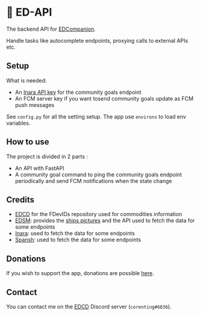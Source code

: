 # 🌌 ED-API

The backend API for [EDCompanion](https://github.com/corenting/edcompanion).

Handle tasks like autocomplete endpoints, proxying calls to external APIs etc.

## Setup

What is needed:
- An [Inara API key](https://inara.cz/elite/inara-api/) for the community goals endpoint
- An FCM server key if you want tosend community goals update as FCM push messages

See `config.py` for all the setting setup. The app use `environs` to load env variables.

## How to use

The project is divided in 2 parts :
- An API with FastAPI
- A community goal command to ping the community goals endpoint periodically and send FCM notifications when the state change

## Credits

- [EDCD](https://github.com/EDCD) for the FDevIDs repository used for commodities information
- [EDSM](https://www.edsm.net/): provides the [ships pictures](https://github.com/EDSM-NET/ED-Ships-ScreenShots) and the API used to fetch the data for some endpoints
- [Inara](https://inara.cz/): used to fetch the data for some endpoints
- [Spansh](https://spansh.co.uk): used to fetch the data for some endpoints

## Donations

If you wish to support the app, donations are possible [here](https://corenting.fr/donate).

## Contact

You can contact me on the [EDCD](https://edcd.github.io/) Discord server (`corenting#6836`).
